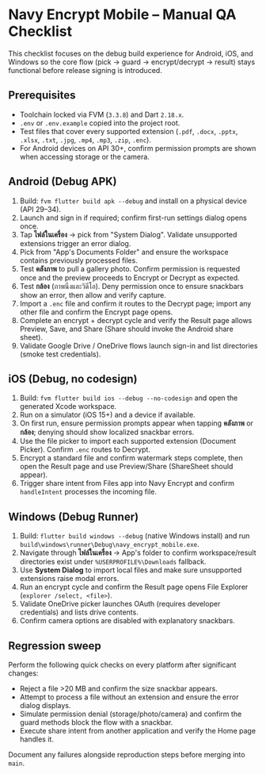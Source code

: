 # Navy Encrypt Mobile – Manual QA Checklist

This checklist focuses on the debug build experience for Android, iOS, and Windows so the core flow (pick → guard → encrypt/decrypt → result) stays functional before release signing is introduced.

## Prerequisites

- Toolchain locked via FVM (`3.3.8`) and Dart `2.18.x`.
- `.env` or `.env.example` copied into the project root.
- Test files that cover every supported extension (`.pdf`, `.docx`, `.pptx`, `.xlsx`, `.txt`, `.jpg`, `.mp4`, `.mp3`, `.zip`, `.enc`).
- For Android devices on API 30+, confirm permission prompts are shown when accessing storage or the camera.

## Android (Debug APK)

1. Build: `fvm flutter build apk --debug` and install on a physical device (API 29–34).
2. Launch and sign in if required; confirm first-run settings dialog opens once.
3. Tap **ไฟล์ในเครื่อง** → pick from "System Dialog". Validate unsupported extensions trigger an error dialog.
4. Pick from "App's Documents Folder" and ensure the workspace contains previously processed files.
5. Test **คลังภาพ** to pull a gallery photo. Confirm permission is requested once and the preview proceeds to Encrypt or Decrypt as expected.
6. Test **กล้อง** (ภาพนิ่งและวิดีโอ). Deny permission once to ensure snackbars show an error, then allow and verify capture.
7. Import a `.enc` file and confirm it routes to the Decrypt page; import any other file and confirm the Encrypt page opens.
8. Complete an encrypt + decrypt cycle and verify the Result page allows Preview, Save, and Share (Share should invoke the Android share sheet).
9. Validate Google Drive / OneDrive flows launch sign-in and list directories (smoke test credentials).

## iOS (Debug, no codesign)

1. Build: `fvm flutter build ios --debug --no-codesign` and open the generated Xcode workspace.
2. Run on a simulator (iOS 15+) and a device if available.
3. On first run, ensure permission prompts appear when tapping **คลังภาพ** or **กล้อง**; denying should show localized snackbar errors.
4. Use the file picker to import each supported extension (Document Picker). Confirm `.enc` routes to Decrypt.
5. Encrypt a standard file and confirm watermark steps complete, then open the Result page and use Preview/Share (ShareSheet should appear).
6. Trigger share intent from Files app into Navy Encrypt and confirm `handleIntent` processes the incoming file.

## Windows (Debug Runner)

1. Build: `flutter build windows --debug` (native Windows install) and run `build\windows\runner\Debug\navy_encrypt_mobile.exe`.
2. Navigate through **ไฟล์ในเครื่อง** → App's folder to confirm workspace/result directories exist under `%USERPROFILE%\Downloads` fallback.
3. Use **System Dialog** to import local files and make sure unsupported extensions raise modal errors.
4. Run an encrypt cycle and confirm the Result page opens File Explorer (`explorer /select, <file>`).
5. Validate OneDrive picker launches OAuth (requires developer credentials) and lists drive contents.
6. Confirm camera options are disabled with explanatory snackbars.

## Regression sweep

Perform the following quick checks on every platform after significant changes:

- Reject a file >20 MB and confirm the size snackbar appears.
- Attempt to process a file without an extension and ensure the error dialog displays.
- Simulate permission denial (storage/photo/camera) and confirm the guard methods block the flow with a snackbar.
- Execute share intent from another application and verify the Home page handles it.

Document any failures alongside reproduction steps before merging into `main`.
